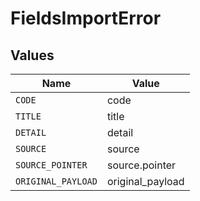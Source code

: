 # FieldsImportError


## Values

| Name               | Value              |
| ------------------ | ------------------ |
| `CODE`             | code               |
| `TITLE`            | title              |
| `DETAIL`           | detail             |
| `SOURCE`           | source             |
| `SOURCE_POINTER`   | source.pointer     |
| `ORIGINAL_PAYLOAD` | original_payload   |